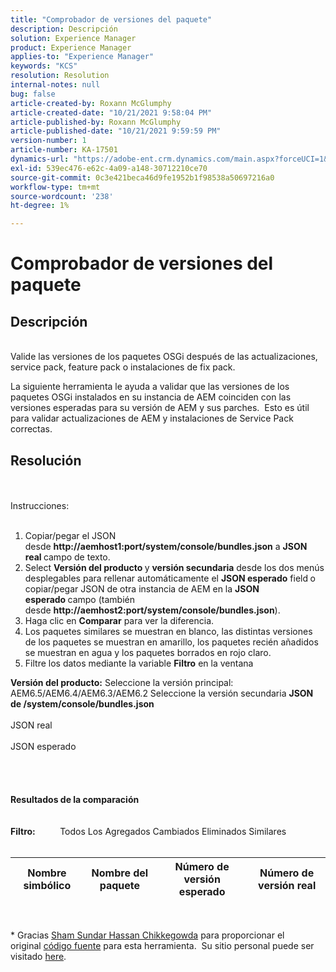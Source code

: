 ```yaml
---
title: "Comprobador de versiones del paquete"
description: Descripción
solution: Experience Manager
product: Experience Manager
applies-to: "Experience Manager"
keywords: "KCS"
resolution: Resolution
internal-notes: null
bug: false
article-created-by: Roxann McGlumphy
article-created-date: "10/21/2021 9:58:04 PM"
article-published-by: Roxann McGlumphy
article-published-date: "10/21/2021 9:59:59 PM"
version-number: 1
article-number: KA-17501
dynamics-url: "https://adobe-ent.crm.dynamics.com/main.aspx?forceUCI=1&pagetype=entityrecord&etn=knowledgearticle&id=101541f5-b932-ec11-b6e5-000d3a5ba97a"
exl-id: 539ec476-e62c-4a09-a148-30712210ce70
source-git-commit: 0c3e421beca46d9fe1952b1f98538a50697216a0
workflow-type: tm+mt
source-wordcount: '238'
ht-degree: 1%

---
```


# Comprobador de versiones del paquete

## Descripción

<br>Valide las versiones de los paquetes OSGi después de las actualizaciones, service pack, feature pack o instalaciones de fix pack.<br>

La siguiente herramienta le ayuda a validar que las versiones de los paquetes OSGi instalados en su instancia de AEM coinciden con las versiones esperadas para su versión de AEM y sus parches.  Esto es útil para validar actualizaciones de AEM y instalaciones de Service Pack correctas.<br>

## Resolución

<br><br>Instrucciones:<br><br>
1. Copiar/pegar el JSON desde <b>http://aemhost1:port/system/console/bundles.json</b> a <b>JSON real </b>campo de texto.
2. Select <b>Versión del producto </b>y <b>versión secundaria</b> desde los dos menús desplegables para rellenar automáticamente el <b>JSON esperado</b> field<b> </b>o copiar/pegar JSON de otra instancia de AEM en la <b>JSON esperado </b>campo (también desde <b>http://aemhost2:port/system/console/bundles.json</b>).
3. Haga clic en <b>Comparar</b> para ver la diferencia.
4. Los paquetes similares se muestran en blanco, las distintas versiones de los paquetes se muestran en amarillo, los paquetes recién añadidos se muestran en agua y los paquetes borrados en rojo claro.
5. Filtre los datos mediante la variable <b>Filtro</b> en la ventana

<b>Versión del producto:</b>
Seleccione la versión principal: AEM6.5/AEM6.4/AEM6.3/AEM6.2 Seleccione la versión secundaria
<b>JSON de /system/console/bundles.json</b><br><br>JSON real <br><br>JSON esperado <br>
<br> <br><br><br><b>Resultados de la comparación</b><br><br> <br><b>Filtro:</b>          Todos Los Agregados Cambiados Eliminados Similares     <br><br>

| Nombre simbólico | Nombre del paquete | Número de versión esperado | Número de versión real |
| --- | --- | --- | --- |

<br>




\* Gracias [Sham Sundar Hassan Chikkegowda](https://www.linkedin.com/in/sham-sundar-hassan-chikkegowda-6b03a517) para proporcionar el original [código fuente](https://github.com/Schikkeg/schikkeg.github.io/blob/master/tools/coi.html) para esta herramienta.  Su sitio personal puede ser visitado [here](http://www.aemstuff.com/).
